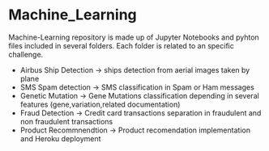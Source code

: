 # Machine_Learning

Machine-Learning repository is made up of Jupyter Notebooks and pyhton files included in several folders. Each folder is related to an specific challenge.

- Airbus Ship Detection  -> ships detection from aerial images taken by plane
- SMS Spam detection     -> SMS classification in Spam or Ham messages
- Genetic Mutation       -> Gene Mutations classification depending in several features (gene,variation,related documentation)               
- Fraud Detection        -> Credit card transactions separation in fraudulent and non fraudulent transactions
- Product Recommnendtion -> Product recomendation implementation and Heroku deployment

